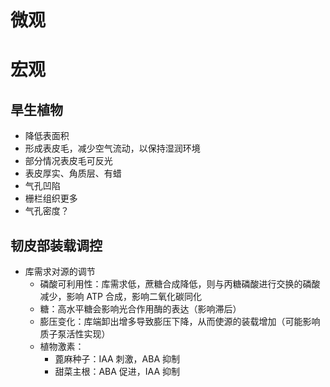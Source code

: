 # 微观
# 宏观
## 旱生植物
- 降低表面积
- 形成表皮毛，减少空气流动，以保持湿润环境
- 部分情况表皮毛可反光
- 表皮厚实、角质层、有蜡
- 气孔凹陷
- 栅栏组织更多
- 气孔密度？
## 韧皮部装载调控
- 库需求对源的调节
	- 磷酸可利用性：库需求低，蔗糖合成降低，则与丙糖磷酸进行交换的磷酸减少，影响 ATP 合成，影响二氧化碳同化
	- 糖：高水平糖会影响光合作用酶的表达（影响滞后）
	- 膨压变化：库端卸出增多导致膨压下降，从而使源的装载增加（可能影响质子泵活性实现）
	- 植物激素：
		- 蓖麻种子：IAA 刺激，ABA 抑制
		- 甜菜主根：ABA 促进，IAA 抑制

